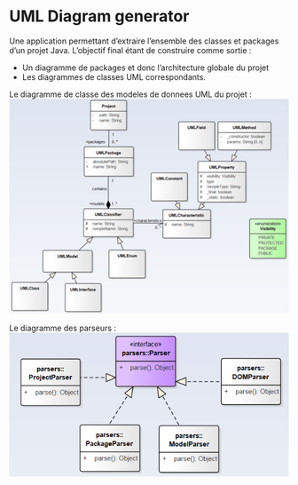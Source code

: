 # UML Diagram generator

Une application permettant d’extraire l’ensemble des classes et packages d’un projet Java. L’objectif final étant de construire comme sortie :

- Un diagramme de packages et donc l’architecture globale du projet
- Les diagrammes de classes UML correspondants.

Le diagramme de classe des modeles de donnees UML du projet :
![Screenshot](uml-models-class-diagram.png)

Le diagramme des parseurs :
![Screenshot](parsers-class-diagram.png)